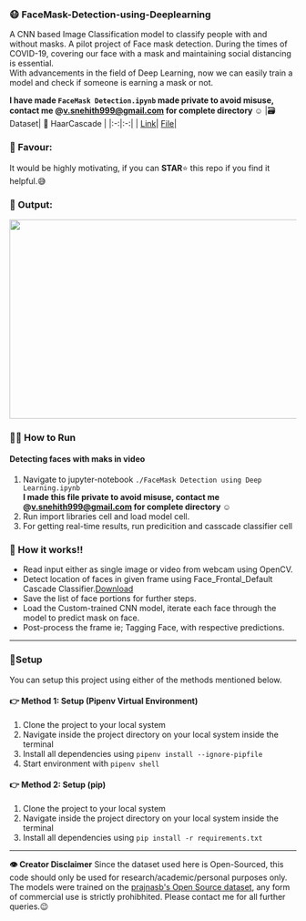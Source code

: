 ### 😷 FaceMask-Detection-using-Deeplearning
A CNN based Image Classification model to classify people with and without masks.
A pilot project of Face mask detection. During the times of COVID-19, covering our face with a mask and maintaining social distancing is essential.  
With advancements in the field of Deep Learning, now we can easily train a model and check if someone is earning a mask or not.

**I have made `FaceMask Detection.ipynb` made private to avoid misuse, contact me @v.snehith999@gmail.com for complete directory ☺**
|🗃 Dataset| 📰 HaarCascade |
|:-:|:-:|
| [Link](https://github.com/prajnasb/face_detector/tree/master/dataset)| [File](https://github.com/snehitvaddi/FaceMask-Detection-using-Deeplearning/blob/master/haarcascade_frontalface_default.xml)|

### 📢 Favour:
It would be highly motivating, if you can <b>STAR</b>⭐ this repo if you find it helpful.😅

### 🎉 Output:

<a href="https://youtu.be/yketl5zUZEw"><img src="https://github.com/snehitvaddi/FaceMask-Detection-using-Deeplearning/blob/master/outputs/Capture.PNG" width="700" height="350"></a>
### 🏃‍♂️ How to Run

#### Detecting faces with maks in video
1. Navigate to jupyter-notebook `./FaceMask Detection using Deep Learning.ipynb` <br>
**I made this file private to avoid misuse, contact me @v.snehith999@gmail.com for complete directory ☺**
2. Run import libraries cell and load model cell.
3. For getting real-time results, run predicition and casscade classifier cell

### 🧠 How it works!!
* Read input either as single image or video from webcam using OpenCV.
* Detect location of faces in given frame using Face_Frontal_Default Cascade Classifier.[Download](https://github.com/opencv/opencv/blob/master/data/haarcascades/haarcascade_frontalface_default.xml)
* Save the list of face portions for further steps.
* Load the Custom-trained CNN model, iterate each face through the model to predict mask on face.
* Post-process the frame ie; Tagging Face, with respective predictions.
--------
### 🔧Setup
You can setup this project using either of the methods mentioned below.

#### 👉 Method 1: Setup (Pipenv Virtual Environment)
1. Clone the project to your local system
2. Navigate inside the project directory on your local system inside the terminal
3. Install all dependencies using `pipenv install --ignore-pipfile`
4. Start environment with `pipenv shell`

#### 👉 Method 2: Setup (pip)
1. Clone the project to your local system
2. Navigate inside the project directory on your local system inside the terminal
3. Install all dependencies using `pip install -r requirements.txt`
--------

**👁‍ Creator Disclaimer**
Since the dataset used here is Open-Sourced, this code should only be used for research/academic/personal purposes only. The models were trained on the <a href="https://github.com/prajnasb/observations/tree/master/experiements/data">prajnasb's Open Source dataset</a>, any form of commercial use is strictly prohibhited. Please contact me for all further queries.😉


